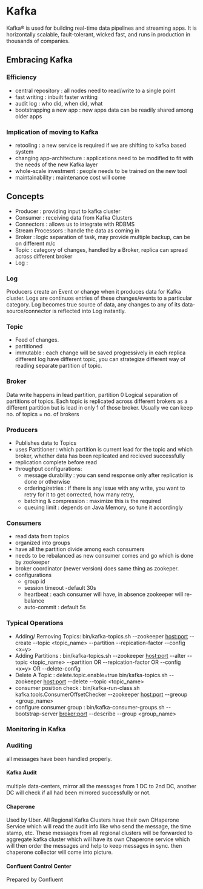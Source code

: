 # Kafka

Kafka® is used for building real-time data pipelines and streaming apps. It is horizontally scalable, fault-tolerant, wicked fast, and runs in production in thousands of companies.

## Embracing Kafka

### Efficiency
* central repository : all nodes need to read/write to a single point
* fast writing : inbuilt faster writing
* audit log : who did, when did, what
* bootstrapping a new app : new apps data can be readily shared among older apps

### Implication of moving to Kafka
* retooling : a new service is required if we are shifting to kafka based system
* changing app-architecture : applications need to be modified to fit with the needs of the new Kafka layer
* whole-scale investment : people needs to be trained on the new tool
* maintainability : maintenance cost will come

## Concepts

* Producer : providing input to kafka cluster
* Consumer : receiving data from Kafka Clusters
* Connectors : allows us to integrate with RDBMS
* Stream Processors : handle the data as coming in
* Broker : logic separation of task, may provide multiple backup, can be on different m/c
* Topic : category of changes, handled by a Broker, replica can spread across different broker
* Log : 

### Log
Producers create an Event or change when it produces data for Kafka cluster.
Logs are continuos entries of these changes/events to a particular category.
Log becomes true source of data, any changes to any of its data-source/connector is reflected into Log instantly.

### Topic
* Feed of changes.
* partitioned
* immutable : each change will be saved progressively in each replica
different log have different topic, you can strategize different way of reading separate partition of topic.

### Broker
Data write happens in lead partition, partition 0
Logical separation of partitions of topics.
Each topic is replicated across different brokers as a different partition but is lead in only 1 of those broker. Usually we can keep no. of topics = no. of brokers

### Producers
* Publishes data to Topics
* uses Partitioner : which partition is current lead for the topic and which broker, whether data has been replicated and recieved successfully
* replication complete before read
* throughput configurations: 
	* message durability : you can send response only after replication is done or otherwise
	* ordering/retries : if there is any issue with any write, you want to retry for it to get corrected, how many retry, 
	* batching & compression : maximize this is the required
	* queuing limit : depends on Java Memory, so tune it accordingly
### Consumers
* read data from topics
* organized into groups 
* have all the partition divide among each consumers
* needs to be rebalanced as new consumer comes and go which is done by zookeeper
* broker coordinator (newer version) does same thing as zookeper.
* configurations
	* group id
	* session timeout -default 30s
	* heartbeat : each consumer will have, in absence zookeeper will re-balance
	* auto-commit : default 5s

### Typical Operations

* Adding/ Removing Topics: bin/kafka-topics.sh --zookeeper <host:port> --create --topic <topic_name> --partition<count> --repication-factor <count> --config <x=y>
* Adding Partitions :  bin/kafka-topics.sh --zookeeper <host:port> --alter --topic <topic_name> --partition<count> OR --repication-factor <count> OR --config <x=y> OR --delete-config <x>
* Delete A Topic : delete.topic.enable=true bin/kafka-topics.sh --zookeeper <host:port> --delete --topic <topic_name>
* consumer position check : bin/kafka-run-class.sh kafka.tools.ConsumerOffsetChecker --zookeeper <host:port> --greoup <group_name>
* configure consumer group : bin/kafka-consumer-groups.sh --bootstrap-server <broker:port> --describe --group <group_name>

### Monitoring in Kafka

### Auditing
all messages have been handled properly.
#### Kafka Audit
multiple data-centers, mirror all the messages from 1 DC to 2nd DC, another DC will check if all had been mirrored successfully or not.
#### Chaperone
Used by Uber. All Regional Kafka Clusters have their own CHaperone Service which will read the audit info like who send the message, the time stamp, etc. These messages from all regional clusters will be forwarded to aggregate kafka cluster which will have its own Chaperone service which will then order the messages and help to keep messages in sync. then chaperone collector will come into picture.

#### Confluent Control Center
Prepared by Confluent
